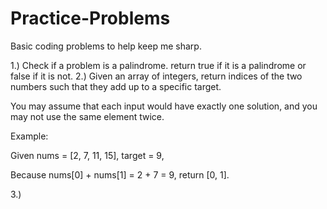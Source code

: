 # Practice-Problems
Basic coding problems to help keep me sharp.

1.) Check if a problem is a palindrome. return true if it is a palindrome or false if it is not.
2.) Given an array of integers, return indices of the two numbers such that they add up to a specific target.

You may assume that each input would have exactly one solution, and you may not use the same element twice.

Example:

Given nums = [2, 7, 11, 15], target = 9,

Because nums[0] + nums[1] = 2 + 7 = 9,
return [0, 1].

3.)
